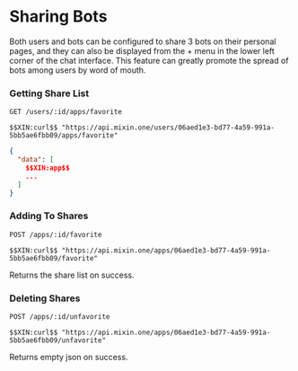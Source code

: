 # Sharing Bots

Both users and bots can be configured to share 3 bots on their personal pages, and they can also be displayed from the + menu in the lower left corner of the chat interface. This feature can greatly promote the spread of bots among users by word of mouth.

### Getting Share List

`GET /users/:id/apps/favorite`

```shell
$$XIN:curl$$ "https://api.mixin.one/users/06aed1e3-bd77-4a59-991a-5bb5ae6fbb09/apps/favorite"
```

```json
{
  "data": [
    $$XIN:app$$
    ...
  ]
}
```

### Adding To Shares

`POST /apps/:id/favorite`

```shell
$$XIN:curl$$ "https://api.mixin.one/apps/06aed1e3-bd77-4a59-991a-5bb5ae6fbb09/favorite"
```

Returns the share list on success.

### Deleting Shares

`POST /apps/:id/unfavorite`

```shell
$$XIN:curl$$ "https://api.mixin.one/apps/06aed1e3-bd77-4a59-991a-5bb5ae6fbb09/unfavorite"
```

Returns empty json on success.
